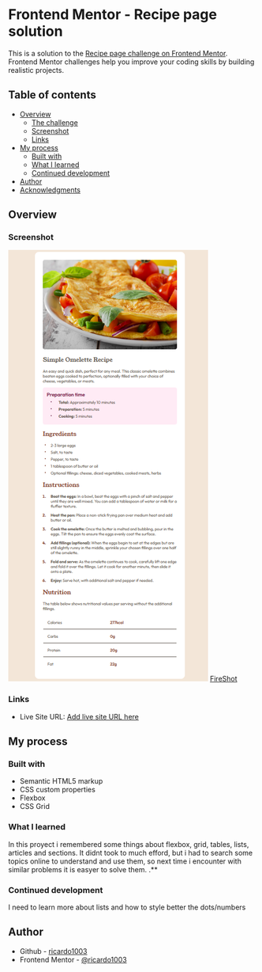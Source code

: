 # Frontend Mentor - Recipe page solution

This is a solution to the [Recipe page challenge on Frontend Mentor](https://www.frontendmentor.io/challenges/recipe-page-KiTsR8QQKm). Frontend Mentor challenges help you improve your coding skills by building realistic projects. 

## Table of contents

- [Overview](#overview)
  - [The challenge](#the-challenge)
  - [Screenshot](#screenshot)
  - [Links](#links)
- [My process](#my-process)
  - [Built with](#built-with)
  - [What I learned](#what-i-learned)
  - [Continued development](#continued-development)
- [Author](#author)
- [Acknowledgments](#acknowledgments)


## Overview

### Screenshot

![](./image.png)
[FireShot](https://getfireshot.com/)

### Links

- Live Site URL: [Add live site URL here](https://ricardo1003.github.io/recipe-page-main/)

## My process

### Built with

- Semantic HTML5 markup
- CSS custom properties
- Flexbox
- CSS Grid

### What I learned

In this proyect i remembered some things about flexbox, grid, tables, lists, articles and sections.
It didnt took to much efford, but i had to search some topics online to understand and use them, so next time i encounter with similar problems it is easyer to solve them.
.**

### Continued development

I need to learn more about lists and how to style better the dots/numbers

## Author

- Github - [ricardo1003](https://github.com/ricardo1003)
- Frontend Mentor - [@ricardo1003](https://www.frontendmentor.io/profile/ricardo1003)
